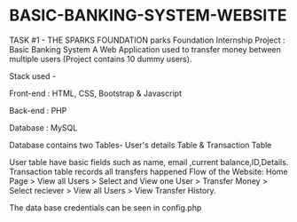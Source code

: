 # BASIC-BANKING-SYSTEM-WEBSITE
TASK #1 - THE SPARKS FOUNDATION
parks Foundation Internship Project : Basic Banking System
A Web Application used to transfer money between multiple users (Project contains 10 dummy users).

Stack used -

Front-end : HTML, CSS, Bootstrap & Javascript

Back-end : PHP

Database : MySQL

Database contains two Tables- User's details Table & Transaction Table

User table have basic fields such as name, email ,current balance,ID,Details.
Transaction table records all transfers happened 
Flow of the Website: Home Page > View all Users > Select and View one User > Transfer Money > Select reciever > View all Users > View Transfer History.


The data base credentials can be seen in config.php
